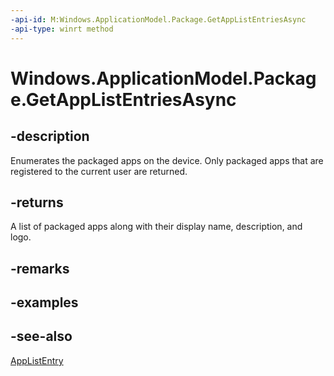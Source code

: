 ```yaml
---
-api-id: M:Windows.ApplicationModel.Package.GetAppListEntriesAsync
-api-type: winrt method
---
```


<!-- Method syntax
public Windows.Foundation.IAsyncOperation<Windows.Foundation.Collections.IVectorView<Windows.ApplicationModel.Core.AppListEntry>> GetAppListEntriesAsync()
-->

# Windows.ApplicationModel.Package.GetAppListEntriesAsync

## -description
Enumerates the packaged apps on the device. Only packaged apps that are registered to the current user are returned.

## -returns
A list of packaged apps along with their display name, description, and logo.

## -remarks

## -examples

## -see-also
[AppListEntry](../windows.applicationmodel.core/applistentry.md)